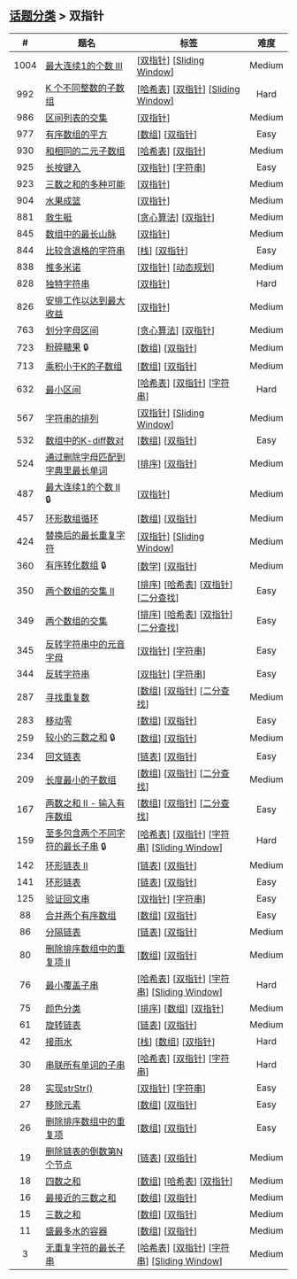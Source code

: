 <!--|This file generated by command(leetcode tag); DO NOT EDIT.            |-->
<!--+----------------------------------------------------------------------+-->
<!--|@author    Openset <openset.wang@gmail.com>                           |-->
<!--|@link      https://github.com/openset                                 |-->
<!--|@home      https://github.com/openset/leetcode                        |-->
<!--+----------------------------------------------------------------------+-->

## [话题分类](https://github.com/openset/leetcode/blob/master/tag/README.md) > 双指针

| # | 题名 | 标签 | 难度 |
| :-: | - | - | :-: |
| 1004 | [最大连续1的个数 III](https://github.com/openset/leetcode/tree/master/problems/max-consecutive-ones-iii) | [[双指针](https://github.com/openset/leetcode/tree/master/tag/two-pointers/README.md)] [[Sliding Window](https://github.com/openset/leetcode/tree/master/tag/sliding-window/README.md)]  | Medium |
| 992 | [K 个不同整数的子数组](https://github.com/openset/leetcode/tree/master/problems/subarrays-with-k-different-integers) | [[哈希表](https://github.com/openset/leetcode/tree/master/tag/hash-table/README.md)] [[双指针](https://github.com/openset/leetcode/tree/master/tag/two-pointers/README.md)] [[Sliding Window](https://github.com/openset/leetcode/tree/master/tag/sliding-window/README.md)]  | Hard |
| 986 | [区间列表的交集](https://github.com/openset/leetcode/tree/master/problems/interval-list-intersections) | [[双指针](https://github.com/openset/leetcode/tree/master/tag/two-pointers/README.md)]  | Medium |
| 977 | [有序数组的平方](https://github.com/openset/leetcode/tree/master/problems/squares-of-a-sorted-array) | [[数组](https://github.com/openset/leetcode/tree/master/tag/array/README.md)] [[双指针](https://github.com/openset/leetcode/tree/master/tag/two-pointers/README.md)]  | Easy |
| 930 | [和相同的二元子数组](https://github.com/openset/leetcode/tree/master/problems/binary-subarrays-with-sum) | [[哈希表](https://github.com/openset/leetcode/tree/master/tag/hash-table/README.md)] [[双指针](https://github.com/openset/leetcode/tree/master/tag/two-pointers/README.md)]  | Medium |
| 925 | [长按键入](https://github.com/openset/leetcode/tree/master/problems/long-pressed-name) | [[双指针](https://github.com/openset/leetcode/tree/master/tag/two-pointers/README.md)] [[字符串](https://github.com/openset/leetcode/tree/master/tag/string/README.md)]  | Easy |
| 923 | [三数之和的多种可能](https://github.com/openset/leetcode/tree/master/problems/3sum-with-multiplicity) | [[双指针](https://github.com/openset/leetcode/tree/master/tag/two-pointers/README.md)]  | Medium |
| 904 | [水果成篮](https://github.com/openset/leetcode/tree/master/problems/fruit-into-baskets) | [[双指针](https://github.com/openset/leetcode/tree/master/tag/two-pointers/README.md)]  | Medium |
| 881 | [救生艇](https://github.com/openset/leetcode/tree/master/problems/boats-to-save-people) | [[贪心算法](https://github.com/openset/leetcode/tree/master/tag/greedy/README.md)] [[双指针](https://github.com/openset/leetcode/tree/master/tag/two-pointers/README.md)]  | Medium |
| 845 | [数组中的最长山脉](https://github.com/openset/leetcode/tree/master/problems/longest-mountain-in-array) | [[双指针](https://github.com/openset/leetcode/tree/master/tag/two-pointers/README.md)]  | Medium |
| 844 | [比较含退格的字符串](https://github.com/openset/leetcode/tree/master/problems/backspace-string-compare) | [[栈](https://github.com/openset/leetcode/tree/master/tag/stack/README.md)] [[双指针](https://github.com/openset/leetcode/tree/master/tag/two-pointers/README.md)]  | Easy |
| 838 | [推多米诺](https://github.com/openset/leetcode/tree/master/problems/push-dominoes) | [[双指针](https://github.com/openset/leetcode/tree/master/tag/two-pointers/README.md)] [[动态规划](https://github.com/openset/leetcode/tree/master/tag/dynamic-programming/README.md)]  | Medium |
| 828 | [独特字符串](https://github.com/openset/leetcode/tree/master/problems/unique-letter-string) | [[双指针](https://github.com/openset/leetcode/tree/master/tag/two-pointers/README.md)]  | Hard |
| 826 | [安排工作以达到最大收益](https://github.com/openset/leetcode/tree/master/problems/most-profit-assigning-work) | [[双指针](https://github.com/openset/leetcode/tree/master/tag/two-pointers/README.md)]  | Medium |
| 763 | [划分字母区间](https://github.com/openset/leetcode/tree/master/problems/partition-labels) | [[贪心算法](https://github.com/openset/leetcode/tree/master/tag/greedy/README.md)] [[双指针](https://github.com/openset/leetcode/tree/master/tag/two-pointers/README.md)]  | Medium |
| 723 | [粉碎糖果](https://github.com/openset/leetcode/tree/master/problems/candy-crush) 🔒 | [[数组](https://github.com/openset/leetcode/tree/master/tag/array/README.md)] [[双指针](https://github.com/openset/leetcode/tree/master/tag/two-pointers/README.md)]  | Medium |
| 713 | [乘积小于K的子数组](https://github.com/openset/leetcode/tree/master/problems/subarray-product-less-than-k) | [[数组](https://github.com/openset/leetcode/tree/master/tag/array/README.md)] [[双指针](https://github.com/openset/leetcode/tree/master/tag/two-pointers/README.md)]  | Medium |
| 632 | [最小区间](https://github.com/openset/leetcode/tree/master/problems/smallest-range) | [[哈希表](https://github.com/openset/leetcode/tree/master/tag/hash-table/README.md)] [[双指针](https://github.com/openset/leetcode/tree/master/tag/two-pointers/README.md)] [[字符串](https://github.com/openset/leetcode/tree/master/tag/string/README.md)]  | Hard |
| 567 | [字符串的排列](https://github.com/openset/leetcode/tree/master/problems/permutation-in-string) | [[双指针](https://github.com/openset/leetcode/tree/master/tag/two-pointers/README.md)] [[Sliding Window](https://github.com/openset/leetcode/tree/master/tag/sliding-window/README.md)]  | Medium |
| 532 | [数组中的K-diff数对](https://github.com/openset/leetcode/tree/master/problems/k-diff-pairs-in-an-array) | [[数组](https://github.com/openset/leetcode/tree/master/tag/array/README.md)] [[双指针](https://github.com/openset/leetcode/tree/master/tag/two-pointers/README.md)]  | Easy |
| 524 | [通过删除字母匹配到字典里最长单词](https://github.com/openset/leetcode/tree/master/problems/longest-word-in-dictionary-through-deleting) | [[排序](https://github.com/openset/leetcode/tree/master/tag/sort/README.md)] [[双指针](https://github.com/openset/leetcode/tree/master/tag/two-pointers/README.md)]  | Medium |
| 487 | [最大连续1的个数 II](https://github.com/openset/leetcode/tree/master/problems/max-consecutive-ones-ii) 🔒 | [[双指针](https://github.com/openset/leetcode/tree/master/tag/two-pointers/README.md)]  | Medium |
| 457 | [环形数组循环](https://github.com/openset/leetcode/tree/master/problems/circular-array-loop) | [[数组](https://github.com/openset/leetcode/tree/master/tag/array/README.md)] [[双指针](https://github.com/openset/leetcode/tree/master/tag/two-pointers/README.md)]  | Medium |
| 424 | [替换后的最长重复字符](https://github.com/openset/leetcode/tree/master/problems/longest-repeating-character-replacement) | [[双指针](https://github.com/openset/leetcode/tree/master/tag/two-pointers/README.md)] [[Sliding Window](https://github.com/openset/leetcode/tree/master/tag/sliding-window/README.md)]  | Medium |
| 360 | [有序转化数组](https://github.com/openset/leetcode/tree/master/problems/sort-transformed-array) 🔒 | [[数学](https://github.com/openset/leetcode/tree/master/tag/math/README.md)] [[双指针](https://github.com/openset/leetcode/tree/master/tag/two-pointers/README.md)]  | Medium |
| 350 | [两个数组的交集 II](https://github.com/openset/leetcode/tree/master/problems/intersection-of-two-arrays-ii) | [[排序](https://github.com/openset/leetcode/tree/master/tag/sort/README.md)] [[哈希表](https://github.com/openset/leetcode/tree/master/tag/hash-table/README.md)] [[双指针](https://github.com/openset/leetcode/tree/master/tag/two-pointers/README.md)] [[二分查找](https://github.com/openset/leetcode/tree/master/tag/binary-search/README.md)]  | Easy |
| 349 | [两个数组的交集](https://github.com/openset/leetcode/tree/master/problems/intersection-of-two-arrays) | [[排序](https://github.com/openset/leetcode/tree/master/tag/sort/README.md)] [[哈希表](https://github.com/openset/leetcode/tree/master/tag/hash-table/README.md)] [[双指针](https://github.com/openset/leetcode/tree/master/tag/two-pointers/README.md)] [[二分查找](https://github.com/openset/leetcode/tree/master/tag/binary-search/README.md)]  | Easy |
| 345 | [反转字符串中的元音字母](https://github.com/openset/leetcode/tree/master/problems/reverse-vowels-of-a-string) | [[双指针](https://github.com/openset/leetcode/tree/master/tag/two-pointers/README.md)] [[字符串](https://github.com/openset/leetcode/tree/master/tag/string/README.md)]  | Easy |
| 344 | [反转字符串](https://github.com/openset/leetcode/tree/master/problems/reverse-string) | [[双指针](https://github.com/openset/leetcode/tree/master/tag/two-pointers/README.md)] [[字符串](https://github.com/openset/leetcode/tree/master/tag/string/README.md)]  | Easy |
| 287 | [寻找重复数](https://github.com/openset/leetcode/tree/master/problems/find-the-duplicate-number) | [[数组](https://github.com/openset/leetcode/tree/master/tag/array/README.md)] [[双指针](https://github.com/openset/leetcode/tree/master/tag/two-pointers/README.md)] [[二分查找](https://github.com/openset/leetcode/tree/master/tag/binary-search/README.md)]  | Medium |
| 283 | [移动零](https://github.com/openset/leetcode/tree/master/problems/move-zeroes) | [[数组](https://github.com/openset/leetcode/tree/master/tag/array/README.md)] [[双指针](https://github.com/openset/leetcode/tree/master/tag/two-pointers/README.md)]  | Easy |
| 259 | [较小的三数之和](https://github.com/openset/leetcode/tree/master/problems/3sum-smaller) 🔒 | [[数组](https://github.com/openset/leetcode/tree/master/tag/array/README.md)] [[双指针](https://github.com/openset/leetcode/tree/master/tag/two-pointers/README.md)]  | Medium |
| 234 | [回文链表](https://github.com/openset/leetcode/tree/master/problems/palindrome-linked-list) | [[链表](https://github.com/openset/leetcode/tree/master/tag/linked-list/README.md)] [[双指针](https://github.com/openset/leetcode/tree/master/tag/two-pointers/README.md)]  | Easy |
| 209 | [长度最小的子数组](https://github.com/openset/leetcode/tree/master/problems/minimum-size-subarray-sum) | [[数组](https://github.com/openset/leetcode/tree/master/tag/array/README.md)] [[双指针](https://github.com/openset/leetcode/tree/master/tag/two-pointers/README.md)] [[二分查找](https://github.com/openset/leetcode/tree/master/tag/binary-search/README.md)]  | Medium |
| 167 | [两数之和 II - 输入有序数组](https://github.com/openset/leetcode/tree/master/problems/two-sum-ii-input-array-is-sorted) | [[数组](https://github.com/openset/leetcode/tree/master/tag/array/README.md)] [[双指针](https://github.com/openset/leetcode/tree/master/tag/two-pointers/README.md)] [[二分查找](https://github.com/openset/leetcode/tree/master/tag/binary-search/README.md)]  | Easy |
| 159 | [至多包含两个不同字符的最长子串](https://github.com/openset/leetcode/tree/master/problems/longest-substring-with-at-most-two-distinct-characters) 🔒 | [[哈希表](https://github.com/openset/leetcode/tree/master/tag/hash-table/README.md)] [[双指针](https://github.com/openset/leetcode/tree/master/tag/two-pointers/README.md)] [[字符串](https://github.com/openset/leetcode/tree/master/tag/string/README.md)] [[Sliding Window](https://github.com/openset/leetcode/tree/master/tag/sliding-window/README.md)]  | Hard |
| 142 | [环形链表 II](https://github.com/openset/leetcode/tree/master/problems/linked-list-cycle-ii) | [[链表](https://github.com/openset/leetcode/tree/master/tag/linked-list/README.md)] [[双指针](https://github.com/openset/leetcode/tree/master/tag/two-pointers/README.md)]  | Medium |
| 141 | [环形链表](https://github.com/openset/leetcode/tree/master/problems/linked-list-cycle) | [[链表](https://github.com/openset/leetcode/tree/master/tag/linked-list/README.md)] [[双指针](https://github.com/openset/leetcode/tree/master/tag/two-pointers/README.md)]  | Easy |
| 125 | [验证回文串](https://github.com/openset/leetcode/tree/master/problems/valid-palindrome) | [[双指针](https://github.com/openset/leetcode/tree/master/tag/two-pointers/README.md)] [[字符串](https://github.com/openset/leetcode/tree/master/tag/string/README.md)]  | Easy |
| 88 | [合并两个有序数组](https://github.com/openset/leetcode/tree/master/problems/merge-sorted-array) | [[数组](https://github.com/openset/leetcode/tree/master/tag/array/README.md)] [[双指针](https://github.com/openset/leetcode/tree/master/tag/two-pointers/README.md)]  | Easy |
| 86 | [分隔链表](https://github.com/openset/leetcode/tree/master/problems/partition-list) | [[链表](https://github.com/openset/leetcode/tree/master/tag/linked-list/README.md)] [[双指针](https://github.com/openset/leetcode/tree/master/tag/two-pointers/README.md)]  | Medium |
| 80 | [删除排序数组中的重复项 II](https://github.com/openset/leetcode/tree/master/problems/remove-duplicates-from-sorted-array-ii) | [[数组](https://github.com/openset/leetcode/tree/master/tag/array/README.md)] [[双指针](https://github.com/openset/leetcode/tree/master/tag/two-pointers/README.md)]  | Medium |
| 76 | [最小覆盖子串](https://github.com/openset/leetcode/tree/master/problems/minimum-window-substring) | [[哈希表](https://github.com/openset/leetcode/tree/master/tag/hash-table/README.md)] [[双指针](https://github.com/openset/leetcode/tree/master/tag/two-pointers/README.md)] [[字符串](https://github.com/openset/leetcode/tree/master/tag/string/README.md)] [[Sliding Window](https://github.com/openset/leetcode/tree/master/tag/sliding-window/README.md)]  | Hard |
| 75 | [颜色分类](https://github.com/openset/leetcode/tree/master/problems/sort-colors) | [[排序](https://github.com/openset/leetcode/tree/master/tag/sort/README.md)] [[数组](https://github.com/openset/leetcode/tree/master/tag/array/README.md)] [[双指针](https://github.com/openset/leetcode/tree/master/tag/two-pointers/README.md)]  | Medium |
| 61 | [旋转链表](https://github.com/openset/leetcode/tree/master/problems/rotate-list) | [[链表](https://github.com/openset/leetcode/tree/master/tag/linked-list/README.md)] [[双指针](https://github.com/openset/leetcode/tree/master/tag/two-pointers/README.md)]  | Medium |
| 42 | [接雨水](https://github.com/openset/leetcode/tree/master/problems/trapping-rain-water) | [[栈](https://github.com/openset/leetcode/tree/master/tag/stack/README.md)] [[数组](https://github.com/openset/leetcode/tree/master/tag/array/README.md)] [[双指针](https://github.com/openset/leetcode/tree/master/tag/two-pointers/README.md)]  | Hard |
| 30 | [串联所有单词的子串](https://github.com/openset/leetcode/tree/master/problems/substring-with-concatenation-of-all-words) | [[哈希表](https://github.com/openset/leetcode/tree/master/tag/hash-table/README.md)] [[双指针](https://github.com/openset/leetcode/tree/master/tag/two-pointers/README.md)] [[字符串](https://github.com/openset/leetcode/tree/master/tag/string/README.md)]  | Hard |
| 28 | [实现strStr()](https://github.com/openset/leetcode/tree/master/problems/implement-strstr) | [[双指针](https://github.com/openset/leetcode/tree/master/tag/two-pointers/README.md)] [[字符串](https://github.com/openset/leetcode/tree/master/tag/string/README.md)]  | Easy |
| 27 | [移除元素](https://github.com/openset/leetcode/tree/master/problems/remove-element) | [[数组](https://github.com/openset/leetcode/tree/master/tag/array/README.md)] [[双指针](https://github.com/openset/leetcode/tree/master/tag/two-pointers/README.md)]  | Easy |
| 26 | [删除排序数组中的重复项](https://github.com/openset/leetcode/tree/master/problems/remove-duplicates-from-sorted-array) | [[数组](https://github.com/openset/leetcode/tree/master/tag/array/README.md)] [[双指针](https://github.com/openset/leetcode/tree/master/tag/two-pointers/README.md)]  | Easy |
| 19 | [删除链表的倒数第N个节点](https://github.com/openset/leetcode/tree/master/problems/remove-nth-node-from-end-of-list) | [[链表](https://github.com/openset/leetcode/tree/master/tag/linked-list/README.md)] [[双指针](https://github.com/openset/leetcode/tree/master/tag/two-pointers/README.md)]  | Medium |
| 18 | [四数之和](https://github.com/openset/leetcode/tree/master/problems/4sum) | [[数组](https://github.com/openset/leetcode/tree/master/tag/array/README.md)] [[哈希表](https://github.com/openset/leetcode/tree/master/tag/hash-table/README.md)] [[双指针](https://github.com/openset/leetcode/tree/master/tag/two-pointers/README.md)]  | Medium |
| 16 | [最接近的三数之和](https://github.com/openset/leetcode/tree/master/problems/3sum-closest) | [[数组](https://github.com/openset/leetcode/tree/master/tag/array/README.md)] [[双指针](https://github.com/openset/leetcode/tree/master/tag/two-pointers/README.md)]  | Medium |
| 15 | [三数之和](https://github.com/openset/leetcode/tree/master/problems/3sum) | [[数组](https://github.com/openset/leetcode/tree/master/tag/array/README.md)] [[双指针](https://github.com/openset/leetcode/tree/master/tag/two-pointers/README.md)]  | Medium |
| 11 | [盛最多水的容器](https://github.com/openset/leetcode/tree/master/problems/container-with-most-water) | [[数组](https://github.com/openset/leetcode/tree/master/tag/array/README.md)] [[双指针](https://github.com/openset/leetcode/tree/master/tag/two-pointers/README.md)]  | Medium |
| 3 | [无重复字符的最长子串](https://github.com/openset/leetcode/tree/master/problems/longest-substring-without-repeating-characters) | [[哈希表](https://github.com/openset/leetcode/tree/master/tag/hash-table/README.md)] [[双指针](https://github.com/openset/leetcode/tree/master/tag/two-pointers/README.md)] [[字符串](https://github.com/openset/leetcode/tree/master/tag/string/README.md)] [[Sliding Window](https://github.com/openset/leetcode/tree/master/tag/sliding-window/README.md)]  | Medium |
